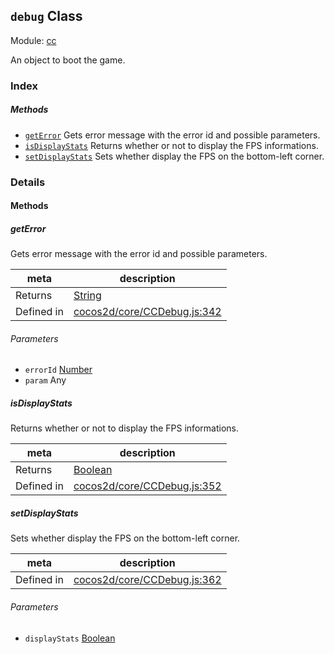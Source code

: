 ## `debug` Class



Module: [cc](../modules/cc.md)


An object to boot the game.



### Index



##### Methods

  - [`getError`](#geterror) Gets error message with the error id and possible parameters.
  - [`isDisplayStats`](#isdisplaystats) Returns whether or not to display the FPS informations.
  - [`setDisplayStats`](#setdisplaystats) Sets whether display the FPS on the bottom-left corner.



### Details




<!-- Method Block -->
#### Methods


##### getError

Gets error message with the error id and possible parameters.

| meta | description |
|------|-------------|
| Returns | <a href="https://developer.mozilla.org/en/JavaScript/Reference/Global_Objects/String" class="crosslink external" target="_blank">String</a> 
| Defined in | [cocos2d/core/CCDebug.js:342](https://github.com/cocos-creator/engine/blob/a2f4b48f64e8117cf0d5a93229bfe31932c42384/cocos2d/core/CCDebug.js#L342) |

###### Parameters
- `errorId` <a href="https://developer.mozilla.org/en/JavaScript/Reference/Global_Objects/Number" class="crosslink external" target="_blank">Number</a> 
- `param` Any 


##### isDisplayStats

Returns whether or not to display the FPS informations.

| meta | description |
|------|-------------|
| Returns | <a href="https://developer.mozilla.org/en/JavaScript/Reference/Global_Objects/Boolean" class="crosslink external" target="_blank">Boolean</a> 
| Defined in | [cocos2d/core/CCDebug.js:352](https://github.com/cocos-creator/engine/blob/a2f4b48f64e8117cf0d5a93229bfe31932c42384/cocos2d/core/CCDebug.js#L352) |



##### setDisplayStats

Sets whether display the FPS on the bottom-left corner.

| meta | description |
|------|-------------|
| Defined in | [cocos2d/core/CCDebug.js:362](https://github.com/cocos-creator/engine/blob/a2f4b48f64e8117cf0d5a93229bfe31932c42384/cocos2d/core/CCDebug.js#L362) |

###### Parameters
- `displayStats` <a href="https://developer.mozilla.org/en/JavaScript/Reference/Global_Objects/Boolean" class="crosslink external" target="_blank">Boolean</a> 




